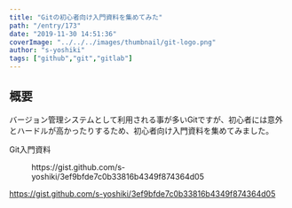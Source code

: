 ```yaml
---
title: "Gitの初心者向け入門資料を集めてみた"
path: "/entry/173"
date: "2019-11-30 14:51:36"
coverImage: "../../../images/thumbnail/git-logo.png"
author: "s-yoshiki"
tags: ["github","git","gitlab"]
---
```


## 概要

バージョン管理システムとして利用される事が多いGitですが、初心者には意外とハードルが高かったりするため、初心者向け入門資料を集めてみました。

Git入門資料

<!-- wp:embed {"url":"https://gist.github.com/s-yoshiki/3ef9bfde7c0b33816b4349f874364d05","type":"rich","providerNameSlug":"埋め込みハンドラー","className":""} -->
<figure class="wp-block-embed is-type-rich is-provider-埋め込みハンドラー"><div class="wp-block-embed__wrapper">
https://gist.github.com/s-yoshiki/3ef9bfde7c0b33816b4349f874364d05
</div></figure>
<!-- /wp:embed -->

<!-- wp:embed -->
<a href="https://gist.github.com/s-yoshiki/3ef9bfde7c0b33816b4349f874364d05">https://gist.github.com/s-yoshiki/3ef9bfde7c0b33816b4349f874364d05</a>
<!-- /wp:embed -->
